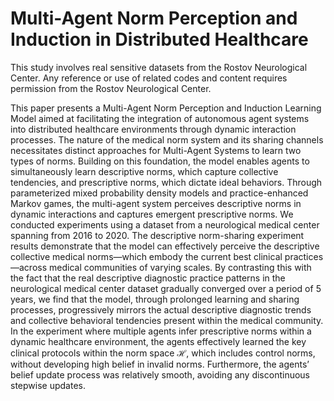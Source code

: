 # Multi-Agent Norm Perception and Induction in Distributed Healthcare
This study involves real sensitive datasets from the Rostov Neurological Center. Any reference or use of related codes and content requires permission from the Rostov Neurological Center.

This paper presents a Multi-Agent Norm Perception and Induction Learning Model aimed at facilitating the integration of autonomous agent systems into distributed healthcare environments through dynamic interaction processes. The nature of the medical norm system and its sharing channels necessitates distinct approaches for Multi-Agent Systems to learn two types of norms. Building on this foundation, the model enables agents to simultaneously learn descriptive norms, which capture collective tendencies, and prescriptive norms, which dictate ideal behaviors. Through parameterized mixed probability density models and practice-enhanced Markov games, the multi-agent system perceives descriptive norms in dynamic interactions and captures emergent prescriptive norms. We conducted experiments using a dataset from a neurological medical center spanning from 2016 to 2020. 
The descriptive norm-sharing experiment results demonstrate that the model can effectively perceive the descriptive collective medical norms—which embody the current best clinical practices—across medical communities of varying scales. By contrasting this with the fact that the real descriptive diagnostic practice patterns in the neurological medical center dataset gradually converged over a period of 5 years, we find that the model, through prolonged learning and sharing processes, progressively mirrors the actual descriptive diagnostic trends and collective behavioral tendencies present within the medical community. In the experiment where multiple agents infer prescriptive norms within a dynamic healthcare environment, the agents effectively learned the key clinical protocols within the norm space $\mathcal{H}$, which includes control norms, without developing high belief in invalid norms. Furthermore, the agents’ belief update process was relatively smooth, avoiding any discontinuous stepwise updates.

